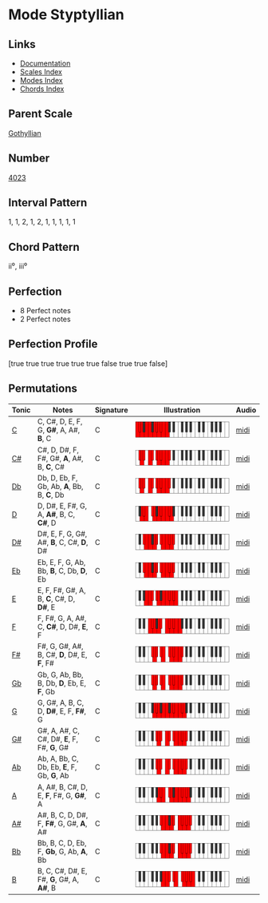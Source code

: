 # Mode Styptyllian

## Links

- [Documentation](README.md)
- [Scales Index](Scales.md)
- [Modes Index](Modes.md)
- [Chords Index](Chords.md)

## Parent Scale

[Gothyllian](ScaleGothyllian.md)

## Number

[4023](https://ianring.com/musictheory/scales/4023)

## Interval Pattern

1, 1, 2, 1, 2, 1, 1, 1, 1, 1

## Chord Pattern

ii⁰, iii⁰

## Perfection

- 8 Perfect notes
- 2 Perfect notes

## Perfection Profile

[true true true true true true false true true false]

## Permutations

| Tonic | Notes | Signature | Illustration | Audio |
|-------|-------|-----------|--------------|-------|
| [C](ModeCNaturalStyptyllian.md) | C, C#, D, E, F, G, **G#**, A, A#, **B**, C | C | ![CNaturalStyptyllian](ModeCNaturalStyptyllian.png) | [midi](https://github.com/edipermadi/music/blob/main/docs/ModeCNaturalStyptyllian.mid?raw=true) |
| [C#](ModeCSharpStyptyllian.md) | C#, D, D#, F, F#, G#, **A**, A#, B, **C**, C# | C | ![CSharpStyptyllian](ModeCSharpStyptyllian.png) | [midi](https://github.com/edipermadi/music/blob/main/docs/ModeCSharpStyptyllian.mid?raw=true) |
| [Db](ModeDFlatStyptyllian.md) | Db, D, Eb, F, Gb, Ab, **A**, Bb, B, **C**, Db | C | ![DFlatStyptyllian](ModeDFlatStyptyllian.png) | [midi](https://github.com/edipermadi/music/blob/main/docs/ModeDFlatStyptyllian.mid?raw=true) |
| [D](ModeDNaturalStyptyllian.md) | D, D#, E, F#, G, A, **A#**, B, C, **C#**, D | C | ![DNaturalStyptyllian](ModeDNaturalStyptyllian.png) | [midi](https://github.com/edipermadi/music/blob/main/docs/ModeDNaturalStyptyllian.mid?raw=true) |
| [D#](ModeDSharpStyptyllian.md) | D#, E, F, G, G#, A#, **B**, C, C#, **D**, D# | C | ![DSharpStyptyllian](ModeDSharpStyptyllian.png) | [midi](https://github.com/edipermadi/music/blob/main/docs/ModeDSharpStyptyllian.mid?raw=true) |
| [Eb](ModeEFlatStyptyllian.md) | Eb, E, F, G, Ab, Bb, **B**, C, Db, **D**, Eb | C | ![EFlatStyptyllian](ModeEFlatStyptyllian.png) | [midi](https://github.com/edipermadi/music/blob/main/docs/ModeEFlatStyptyllian.mid?raw=true) |
| [E](ModeENaturalStyptyllian.md) | E, F, F#, G#, A, B, **C**, C#, D, **D#**, E | C | ![ENaturalStyptyllian](ModeENaturalStyptyllian.png) | [midi](https://github.com/edipermadi/music/blob/main/docs/ModeENaturalStyptyllian.mid?raw=true) |
| [F](ModeFNaturalStyptyllian.md) | F, F#, G, A, A#, C, **C#**, D, D#, **E**, F | C | ![FNaturalStyptyllian](ModeFNaturalStyptyllian.png) | [midi](https://github.com/edipermadi/music/blob/main/docs/ModeFNaturalStyptyllian.mid?raw=true) |
| [F#](ModeFSharpStyptyllian.md) | F#, G, G#, A#, B, C#, **D**, D#, E, **F**, F# | C | ![FSharpStyptyllian](ModeFSharpStyptyllian.png) | [midi](https://github.com/edipermadi/music/blob/main/docs/ModeFSharpStyptyllian.mid?raw=true) |
| [Gb](ModeGFlatStyptyllian.md) | Gb, G, Ab, Bb, B, Db, **D**, Eb, E, **F**, Gb | C | ![GFlatStyptyllian](ModeGFlatStyptyllian.png) | [midi](https://github.com/edipermadi/music/blob/main/docs/ModeGFlatStyptyllian.mid?raw=true) |
| [G](ModeGNaturalStyptyllian.md) | G, G#, A, B, C, D, **D#**, E, F, **F#**, G | C | ![GNaturalStyptyllian](ModeGNaturalStyptyllian.png) | [midi](https://github.com/edipermadi/music/blob/main/docs/ModeGNaturalStyptyllian.mid?raw=true) |
| [G#](ModeGSharpStyptyllian.md) | G#, A, A#, C, C#, D#, **E**, F, F#, **G**, G# | C | ![GSharpStyptyllian](ModeGSharpStyptyllian.png) | [midi](https://github.com/edipermadi/music/blob/main/docs/ModeGSharpStyptyllian.mid?raw=true) |
| [Ab](ModeAFlatStyptyllian.md) | Ab, A, Bb, C, Db, Eb, **E**, F, Gb, **G**, Ab | C | ![AFlatStyptyllian](ModeAFlatStyptyllian.png) | [midi](https://github.com/edipermadi/music/blob/main/docs/ModeAFlatStyptyllian.mid?raw=true) |
| [A](ModeANaturalStyptyllian.md) | A, A#, B, C#, D, E, **F**, F#, G, **G#**, A | C | ![ANaturalStyptyllian](ModeANaturalStyptyllian.png) | [midi](https://github.com/edipermadi/music/blob/main/docs/ModeANaturalStyptyllian.mid?raw=true) |
| [A#](ModeASharpStyptyllian.md) | A#, B, C, D, D#, F, **F#**, G, G#, **A**, A# | C | ![ASharpStyptyllian](ModeASharpStyptyllian.png) | [midi](https://github.com/edipermadi/music/blob/main/docs/ModeASharpStyptyllian.mid?raw=true) |
| [Bb](ModeBFlatStyptyllian.md) | Bb, B, C, D, Eb, F, **Gb**, G, Ab, **A**, Bb | C | ![BFlatStyptyllian](ModeBFlatStyptyllian.png) | [midi](https://github.com/edipermadi/music/blob/main/docs/ModeBFlatStyptyllian.mid?raw=true) |
| [B](ModeBNaturalStyptyllian.md) | B, C, C#, D#, E, F#, **G**, G#, A, **A#**, B | C | ![BNaturalStyptyllian](ModeBNaturalStyptyllian.png) | [midi](https://github.com/edipermadi/music/blob/main/docs/ModeBNaturalStyptyllian.mid?raw=true) |
